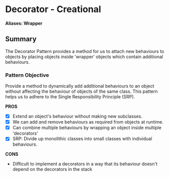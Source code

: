 

# Decorator - Creational
**Aliases:
Wrapper**
## Summary
The Decorator Pattern provides a method for us to attach new behaviours to objects by placing objects inside 'wrapper' objects which contain additional behaviours.

### Pattern Objective
Provide a method to dynamically add additional behaviours to an object without affecting the behaviour of objects of the same class. This pattern helps us to adhere to the Single Responsibility Principle (SRP).

**PROS**
 - [x] Extend an object's behaviour without making new subclasses.
 - [x] We can add and remove behaviours as required from objects at runtime.
 - [x] Can combine multiple behaviours by wrapping an object inside multiple 'decorators'
 - [x] SRP: Divide up monolithic classes into small classes with individual behaviours.

**CONS**
- Difficult to implement a decorators in a way that its behaviour doesn't depend on the decorators in the stack
